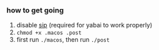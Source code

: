 ### how to get going

1. disable [sip](https://developer.apple.com/documentation/security/disabling_and_enabling_system_integrity_protection) (required for yabai to work properly)
2. `chmod +x .macos .post`
3. first run `./macos`, then run `./post`
